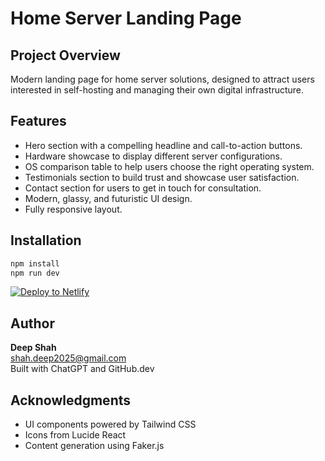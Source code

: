 # Home Server Landing Page

## Project Overview
Modern landing page for home server solutions, designed to attract users interested in self-hosting and managing their own digital infrastructure.

## Features
- Hero section with a compelling headline and call-to-action buttons.
- Hardware showcase to display different server configurations.
- OS comparison table to help users choose the right operating system.
- Testimonials section to build trust and showcase user satisfaction.
- Contact section for users to get in touch for consultation.
- Modern, glassy, and futuristic UI design.
- Fully responsive layout.

## Installation
```bash
npm install
npm run dev
```

[![Deploy to Netlify](https://www.netlify.com/img/deploy/button.svg)](https://app.netlify.com/deploy?repository=https://github.com/YOUR_GITHUB_USERNAME/YOUR_REPOSITORY_NAME)

## Author
**Deep Shah**  
[shah.deep2025@gmail.com](mailto:shah.deep2025@gmail.com)  
Built with ChatGPT and GitHub.dev

## Acknowledgments
- UI components powered by Tailwind CSS
- Icons from Lucide React
- Content generation using Faker.js
